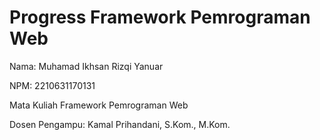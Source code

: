 # Progress Framework Pemrograman Web
Nama: Muhamad Ikhsan Rizqi Yanuar

NPM: 2210631170131

Mata Kuliah Framework Pemrograman Web

Dosen Pengampu: Kamal Prihandani, S.Kom., M.Kom.